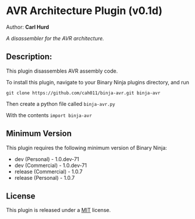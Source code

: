 # AVR Architecture Plugin (v0.1d)
Author: **Carl Hurd**

_A disassembler for the AVR architecture._

## Description:

This plugin disassembles AVR assembly code.

To install this plugin, navigate to your Binary Ninja plugins directory, and run

```git clone https://github.com/cah011/binja-avr.git binja-avr```

Then create a python file called `binja-avr.py`

With the contents ```import binja-avr```

## Minimum Version

This plugin requires the following minimum version of Binary Ninja:

 * dev (Personal) - 1.0.dev-71
 * dev (Commercial) - 1.0.dev-71
 * release (Commercial) - 1.0.7
 * release (Personal) - 1.0.7



## License

This plugin is released under a [MIT](LICENSE) license.


